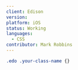 ```yaml
---
client: Edison
version:
platform: iOS
status: Working
languages:
  - CSS
contributor: Mark Robbins
---
```


```css
.edo .your-class-name {}
```
